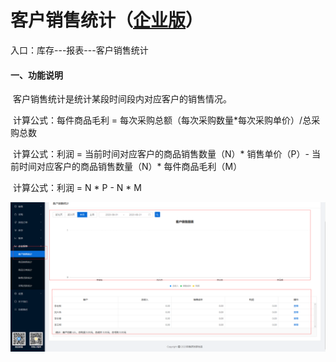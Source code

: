 # 客户销售统计（<u>企业版</u>）

入口：库存---报表---客户销售统计

#### 一、功能说明

​		客户销售统计是统计某段时间段内对应客户的销售情况。

​		计算公式：每件商品毛利  =  每次采购总额（每次采购数量*每次采购单价）/总采购总数

​		计算公式：利润  =  当前时间对应客户的商品销售数量（N）*  销售单价（P）-  当前时间对应客户的商品销售数量（N）*  每件商品毛利（M）

​		计算公式：利润  =  N * P  -   N * M 	

![PNG](..\image\报表管理\05-客户销售统计01.jpg)

